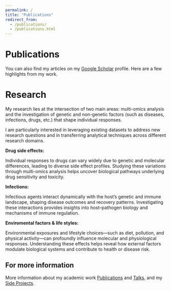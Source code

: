 ```yaml
---
permalink: /
title: "Publications"
redirect_from: 
  - /publications/
  - /publications.html
---
```


Publications
======
You can also find my articles on my [Google Scholar](https://scholar.google.com/citations?user=pgWeRbwAAAAJ&hl=en) profile. Here are a few highlights from my work.

Research
======
My research lies at the intersection of two main areas: multi-omics analysis and the investigation of genetic and non-genetic factors (such as diseases, infections, drugs, etc.) that shape individual responses.

I am particularly interested in leveraging existing datasets to address new research questions and in transferring analytical techniques across different research domains.

**Drug side effects:**

Individual responses to drugs can vary widely due to genetic and molecular differences, leading to diverse side effect profiles. Studying these variations through multi-omics analysis helps uncover biological pathways underlying drug sensitivity and toxicity.

**Infections:**

Infectious agents interact dynamically with the host’s genetic and immune landscape, shaping disease outcomes and recovery patterns. Investigating these interactions provides insights into host–pathogen biology and mechanisms of immune regulation.

**Enviromental factors & life styles:**

Environmental exposures and lifestyle choices—such as diet, pollution, and physical activity—can profoundly influence molecular and physiological responses. Understanding these effects helps reveal how external factors modulate biological systems and contribute to health or disease risk.


For more information
------
More information about my academic work [Publications](https://nhannguyen000.github.io/publications/) and [Talks](https://nhannguyen000.github.io/talks/), and my [Side Projects](https://nhannguyen000.github.io/portfolio/). 

